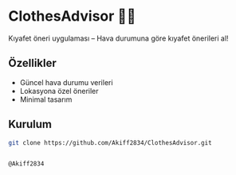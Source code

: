 # ClothesAdvisor 👗👕

Kıyafet öneri uygulaması – Hava durumuna göre kıyafet önerileri al!

## Özellikler
- Güncel hava durumu verileri
- Lokasyona özel öneriler
- Minimal tasarım

## Kurulum
```bash
git clone https://github.com/Akiff2834/ClothesAdvisor.git


@Akiff2834
